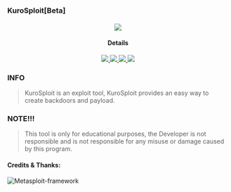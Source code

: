 ### KuroSploit[Beta]

<h4 align="center"><img src="https://raw.githubusercontent.com/pikpikcu/Kurosploit/master/img/banner.png">

</a>
<h4 align="center">Details</h4>                
<p align="center">
  </a>
  <a href="https://ru.m.wikipedia.org/wiki/python">
    <img src="https://img.shields.io/badge/language-python-blue.svg">
 </a>
  <a href="https://github.com/pikpikcu/Kurosploit">
    <img src="https://img.shields.io/badge/version-V.2.2[Beta]-green.svg">
 </a>
  <a href="https://github.com/pikpikcu/Kurosploit/releases">
   <img src="https://img.shields.io/badge/release-V.0.1[Beta]-red.svg">
   </a>
   <a href="https://github.com/pikpikcu/Kurosploit/blob/master/LICENSE">
   <img src="https://img.shields.io/badge/LICENSE-red.svg">
   </a>
 </a>
</p>

### INFO
> KuroSploit is an exploit tool, KuroSploit provides an easy way to create backdoors and payload.

### NOTE!!!
>This tool is only for educational purposes, the Developer is not responsible and is not responsible for any 
misuse or damage caused by this program.

#### Credits & Thanks:

![Metasploit-framework](https://github.com/rapid7/metasploit-framework)
  
